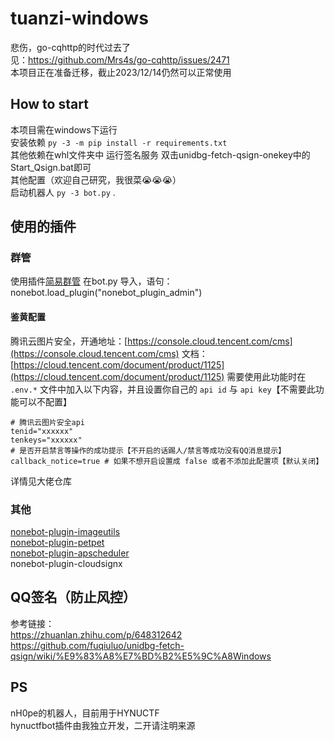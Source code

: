 # tuanzi-windows
悲伤，go-cqhttp的时代过去了  
见：https://github.com/Mrs4s/go-cqhttp/issues/2471  
本项目正在准备迁移，截止2023/12/14仍然可以正常使用  
## How to start
本项目需在windows下运行  
安装依赖 `py -3 -m pip install -r requirements.txt`  
其他依赖在whl文件夹中
运行签名服务 双击unidbg-fetch-qsign-onekey中的Start_Qsign.bat即可  
其他配置（欢迎自己研究，我很菜😭😭😭）  
启动机器人 `py -3 bot.py` .
## 使用的插件
### 群管
使用插件[简易群管](https://github.com/yzyyz1387/nonebot_plugin_admin)
在bot.py 导入，语句： nonebot.load_plugin("nonebot_plugin_admin")
#### 鉴黄配置
腾讯云图片安全，开通地址：[https://console.cloud.tencent.com/cms](https://console.cloud.tencent.com/cms)
文档：[https://cloud.tencent.com/document/product/1125](https://cloud.tencent.com/document/product/1125)
需要使用此功能时在 `.env.*` 文件中加入以下内容，并且设置你自己的 `api id` 与 `api key`【不需要此功能可以不配置】
```
# 腾讯云图片安全api
tenid="xxxxxx"
tenkeys="xxxxxx"
# 是否开启禁言等操作的成功提示【不开启的话踢人/禁言等成功没有QQ消息提示】
callback_notice=true # 如果不想开启设置成 false 或者不添加此配置项【默认关闭】
```
详情见大佬仓库  
### 其他  
[nonebot-plugin-imageutils](https://github.com/noneplugin/nonebot-plugin-imageutils)  
[nonebot-plugin-petpet](https://github.com/noneplugin/nonebot-plugin-petpet)  
[nonebot-plugin-apscheduler](https://github.com/nonebot/plugin-apscheduler)  
nonebot-plugin-cloudsignx  
## QQ签名（防止风控）
参考链接：  
https://zhuanlan.zhihu.com/p/648312642  
https://github.com/fuqiuluo/unidbg-fetch-qsign/wiki/%E9%83%A8%E7%BD%B2%E5%9C%A8Windows  
## PS
nH0pe的机器人，目前用于HYNUCTF  
hynuctfbot插件由我独立开发，二开请注明来源